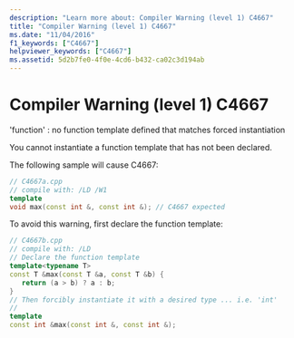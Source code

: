 ```yaml
---
description: "Learn more about: Compiler Warning (level 1) C4667"
title: "Compiler Warning (level 1) C4667"
ms.date: "11/04/2016"
f1_keywords: ["C4667"]
helpviewer_keywords: ["C4667"]
ms.assetid: 5d2b7fe0-4f0e-4cd6-b432-ca02c3d194ab
---
```

# Compiler Warning (level 1) C4667

'function' : no function template defined that matches forced instantiation

You cannot instantiate a function template that has not been declared.

The following sample will cause C4667:

```cpp
// C4667a.cpp
// compile with: /LD /W1
template
void max(const int &, const int &); // C4667 expected
```

To avoid this warning, first declare the function template:

```cpp
// C4667b.cpp
// compile with: /LD
// Declare the function template
template<typename T>
const T &max(const T &a, const T &b) {
   return (a > b) ? a : b;
}
// Then forcibly instantiate it with a desired type ... i.e. 'int'
//
template
const int &max(const int &, const int &);
```

